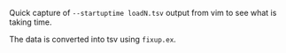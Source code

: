 Quick capture of `--startuptime loadN.tsv` output from vim to see what is taking time.

The data is converted into tsv using `fixup.ex`.
